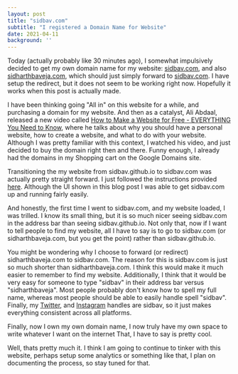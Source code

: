 ```yaml
---
layout: post
title: "sidbav.com"
subtitle: "I registered a Domain Name for Website"
date: 2021-04-11
background: ''
---
```


Today (actually probably like 30 minutes ago), I somewhat impulsively decided to get my own domain name for my website: [sidbav.com](http://sidbav.com), and also [sidharthbaveja.com](http://sidharthbaveja.com), which should just simply forward to [sidbav.com](http://sidbav.com). I have setup the redirect, but it does not seem to be working right now. Hopefully it works when this post is actually made.

I have been thinking going "All in" on this website for a while, and purchasing a domain for my website. And then as a catalyst, Ali Abdaal, released a new video called [How to Make a Website for Free - EVERYTHING You Need to Know](https://www.youtube.com/watch?v=acBJsjCqgtM), where he talks about why you should have a personal website, how to create a website, and what to do with your website. Although I was pretty familiar with this context, I watched his video, and just decided to buy the domain right then and there. Funny enough, I already had the domains in my Shopping cart on the Google Domains site.

Transitioning the my website from sidbav.github.io to sidbav.com was actually pretty straight forward. I just followed the instructions provided [here](https://trentyang.com/how-to-setup-google-domain-for-github-pages/). Although the UI shown in this blog post I was able to get sidbav.com up and running fairly easily.

And honestly, the first time I went to sidbav.com, and my website loaded, I was trilled. I know its small thing, but it is so much nicer seeing sidbav.com in the address bar than seeing sidbav.github.io. Not only that, now if I want to tell people to find my website, all I have to say is to go to sidbav.com (or sidharthbaveja.com, but you get the point) rather than sidbav.github.io.

You might be wondering why I choose to forward (or redirect) sidharthbaveja.com to sidbav.com. The reason for this is sidbav.com is just so much shorter than sidharthbaveja.com. I think this would make it much easier to remember to find my website. Additionally, I think that it would be very easy for someone to type "sidbav" in their address bar versus "sidharthbaveja". Most people probably don't know how to spell my full name, whereas most people should be able to easily handle spell "sidbav". Finally, my [Twitter](http://twitter.com/sidbav), and [Instagram](http://instagram.com/sidbav) handles are sidbav, so it just makes everything consistent across all platforms.

Finally, now I own my own domain name, I now truly have my own space to write whatever I want on the internet That, I have to say is pretty cool.

Well, thats pretty much it. I think I am going to continue to tinker with this website, perhaps setup some analytics or something like that, I plan on documenting the process, so stay tuned for that.
